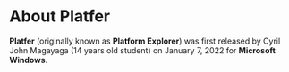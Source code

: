 # About Platfer

**Platfer** (originally known as **Platform Explorer**) was first released by Cyril John Magayaga (14 years old student) on January 7, 2022 for **Microsoft Windows**. 

